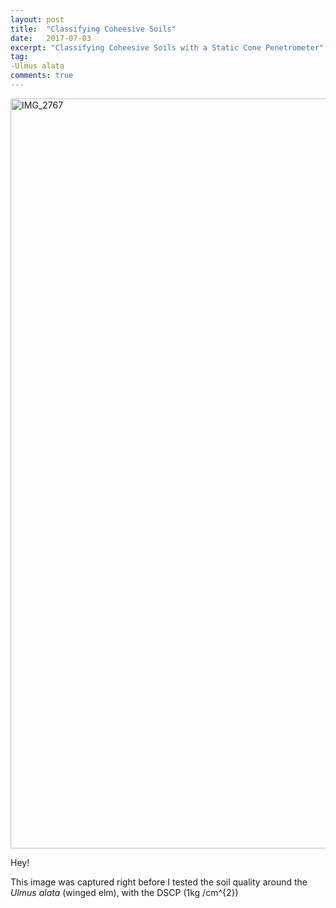 ```yaml
---
layout: post
title:  "Classifying Coheesive Soils"
date:   2017-07-03
excerpt: "Classifying Coheesive Soils with a Static Cone Penetrometer"
tag:
-Ulmus alata
comments: true
---
```


<a data-flickr-embed="true"  href="https://www.flickr.com/photos/151443203@N05/35042292784/in/photostream/" title="IMG_2767"><img src="https://farm5.staticflickr.com/4297/35042292784_c4a82579ae_h.jpg" width="1600" height="1200" alt="IMG_2767"></a><script async src="//embedr.flickr.com/assets/client-code.js" charset="utf-8"></script>

 Hey!

 This image was captured right before I tested the soil quality around the _Ulmus alata_ (winged elm), with the DSCP (1kg /cm^{2}) 